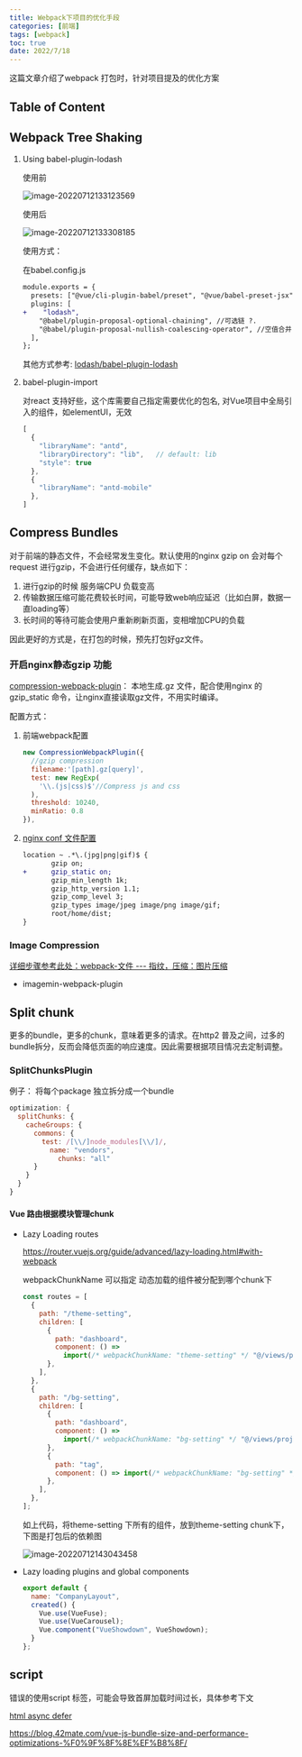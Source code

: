 ```yaml
---
title: Webpack下项目的优化手段
categories: [前端]
tags: [webpack]
toc: true
date: 2022/7/18
---
```


这篇文章介绍了webpack 打包时，针对项目提及的优化方案

<!-- more -->



## Table of Content



## Webpack Tree Shaking

1. Using babel-plugin-lodash

   使用前

   ![image-20220712133123569](http://serial.limiaomiao.site:8089/public/uploads/image-20220712133123569.png)

   使用后

   ![image-20220712133308185](http://serial.limiaomiao.site:8089/public/uploads/image-20220712133308185.png)

   使用方式：

   在babel.config.js

   ```diff
   module.exports = {
     presets: ["@vue/cli-plugin-babel/preset", "@vue/babel-preset-jsx"],
     plugins: [
   +    "lodash",
       "@babel/plugin-proposal-optional-chaining", //可选链 ?.
       "@babel/plugin-proposal-nullish-coalescing-operator", //空值合并 ??
     ],
   };
   ```

   其他方式参考: [lodash/babel-plugin-lodash](https://github.com/lodash/babel-plugin-lodash#usage)

2. babel-plugin-import

   对react 支持好些，这个库需要自己指定需要优化的包名, 对Vue项目中全局引入的组件，如elementUI，无效

   ```js
   [
     {
       "libraryName": "antd",
       "libraryDirectory": "lib",   // default: lib
       "style": true
     },
     {
       "libraryName": "antd-mobile"
     },
   ]
   ```

   

## Compress Bundles

对于前端的静态文件，不会经常发生变化。默认使用的nginx gzip on 会对每个request 进行gzip，不会进行任何缓存，缺点如下：

1. 进行gzip的时候 服务端CPU 负载变高
2. 传输数据压缩可能花费较长时间，可能导致web响应延迟（比如白屏，数据一直loading等）
3. 长时间的等待可能会使用户重新刷新页面，变相增加CPU的负载

因此更好的方式是，在打包的时候，预先打包好gz文件。

###  开启nginx静态gzip 功能

[compression-webpack-plugin](https://www.npmjs.com/package/compression-webpack-plugin)： 本地生成.gz 文件，配合使用nginx 的 gzip_static 命令，让nginx直接读取gz文件，不用实时编译。

配置方式：

1. 前端webpack配置

   ```js
   new CompressionWebpackPlugin({
     //gzip compression
     filename:'[path].gz[query]',
     test: new RegExp(
       '\\.(js|css)$'//Compress js and css
     ),
     threshold: 10240,
     minRatio: 0.8
   }),
   ```

2. [nginx conf 文件配置](http://nginx.org/en/docs/http/ngx_http_gzip_static_module.html)

   ```diff
   location ~ .*\.(jpg|png|gif)$ {
          gzip on;
   +      gzip_static on;
          gzip_min_length 1k;
          gzip_http_version 1.1;
          gzip_comp_level 3;
          gzip_types image/jpeg image/png image/gif;
          root/home/dist;
   }
   
   ```

### Image Compression 

[详细步骤参考此处：webpack-文件 --- 指纹，压缩：图片压缩](http://serial.limiaomiao.site:8088/posts/webpack-learn05#%E5%9B%BE%E7%89%87%E5%8E%8B%E7%BC%A9)

+ imagemin-webpack-plugin

## Split chunk

更多的bundle，更多的chunk，意味着更多的请求。在http2 普及之间，过多的bundle拆分，反而会降低页面的响应速度。因此需要根据项目情况去定制调整。

### SplitChunksPlugin

例子： 将每个package 独立拆分成一个bundle

```js
optimization: {
  splitChunks: {
    cacheGroups: {
      commons: {
        test: /[\\/]node_modules[\\/]/,
          name: "vendors",
            chunks: "all"
      }
    }
  }
}
```

#### Vue 路由根据模块管理chunk

+ Lazy Loading routes

  https://router.vuejs.org/guide/advanced/lazy-loading.html#with-webpack

  webpackChunkName 可以指定 动态加载的组件被分配到哪个chunk下

  ```js
  const routes = [
    {
      path: "/theme-setting",
      children: [
        {
          path: "dashboard",
          component: () =>
            import(/* webpackChunkName: "theme-setting" */ "@/views/project/comprehensive/project-settings.vue"),
        },
      ],
    },
    {
      path: "/bg-setting",
      children: [
        {
          path: "dashboard",
          component: () =>
            import(/* webpackChunkName: "bg-setting" */ "@/views/project/comprehensive/reproduction.vue"),
        },
        {
          path: "tag",
          component: () => import(/* webpackChunkName: "bg-setting" */ "@/views/project/comprehensive/tag.vue"),
        },
      ],
    },
  ];
  ```

  如上代码，将theme-setting 下所有的组件，放到theme-setting chunk下，下图是打包后的依赖图

  ![image-20220712143043458](http://serial.limiaomiao.site:8089/public/uploads/image-20220712143043458.png)

+ Lazy loading plugins and global components

  ```js
  export default {
    name: "CompanyLayout",
    created() {
      Vue.use(VueFuse);
      Vue.use(VueCarousel);
      Vue.component("VueShowdown", VueShowdown);
    }
  };
  ```

  

## script

错误的使用script 标签，可能会导致首屏加载时间过长，具体参考下文

[html async defer](http://serial.limiaomiao.site:8088/posts/html-script-defer-async)

https://blog.42mate.com/vue-js-bundle-size-and-performance-optimizations-%F0%9F%8F%8E%EF%B8%8F/

